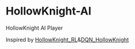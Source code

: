 # HollowKnight-AI
HollowKnight AI Player

Inspired by
[HollowKnight_RL](https://github.com/seermer/HollowKnight_RL)&[DQN_HollowKnight](https://github.com/ailec0623/DQN_HollowKnight)

